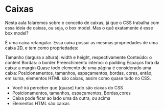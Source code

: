 # Caixas
Nesta aula falaremos sobre o conceito de caixas, já que o CSS trabalha com essa ideia de caixas, ou seja, o box model. Mas o quê exatamente é esse box model?

É uma caixa retangular. Essa caixa possui as mesmas propriedades de uma caixa 2D, e tem como propriedades:

Tamanho (largura x altura): width e height, respectivamente
Conteúdo: o content
Bordas: o border
Preenchimento interno: o padding
Espaços fora da caixa: a margin
Quase todo elemento de uma página é considerado uma caixa: Posicionamentos, tamanhos, espaçamentos, bordas, cores, então, em suma, elementos HTML são caixas, assim como quase tudo no CSS.

* Você irá perceber que (quase) tudo são ciaxas do CSS
* Posicionamentos, tamanhos, espaçamentos, Bordas,cores
* Caixa pode ficar ao lado uma da outra, ou acima
* Elementos HTML são caixas
<!-- Exercício de fixação feito no codepen.io -->